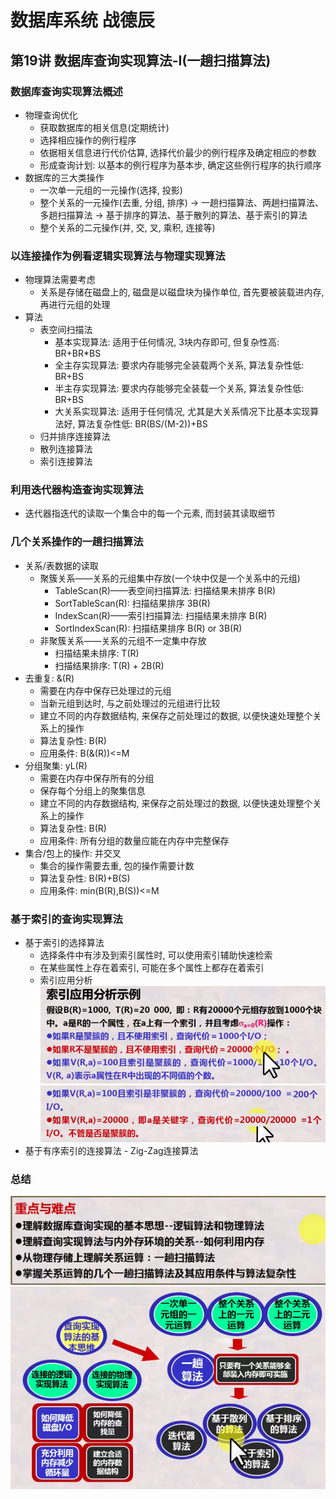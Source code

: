# 数据库系统 战德辰
## 第19讲 数据库查询实现算法-I(一趟扫描算法)
### 数据库查询实现算法概述
* 物理查询优化
    * 获取数据库的相关信息(定期统计)
    * 选择相应操作的例行程序
    * 依据相关信息进行代价估算, 选择代价最少的例行程序及确定相应的参数
    * 形成查询计划: 以基本的例行程序为基本步, 确定这些例行程序的执行顺序
* 数据库的三大类操作
    * 一次单一元组的一元操作(选择, 投影)
    * 整个关系的一元操作(去重, 分组, 排序) -> 一趟扫描算法、两趟扫描算法、多趟扫描算法 -> 基于排序的算法、基于散列的算法、基于索引的算法
    * 整个关系的二元操作(并, 交, 叉, 乘积, 连接等)
### 以连接操作为例看逻辑实现算法与物理实现算法
* 物理算法需要考虑
    * 关系是存储在磁盘上的, 磁盘是以磁盘块为操作单位, 首先要被装载进内存, 再进行元组的处理
* 算法
    * 表空间扫描法
        * 基本实现算法: 适用于任何情况, 3块内存即可, 但复杂性高: BR+BR*BS
        * 全主存实现算法: 要求内存能够完全装载两个关系, 算法复杂性低: BR+BS
        * 半主存实现算法: 要求内存能够完全装载一个关系, 算法复杂性低: BR+BS
        * 大关系实现算法: 适用于任何情况, 尤其是大关系情况下比基本实现算法好, 算法复杂性低: BR(BS/(M-2))+BS
    * 归并排序连接算法
    * 散列连接算法
    * 索引连接算法
### 利用迭代器构造查询实现算法
* 迭代器指迭代的读取一个集合中的每一个元素, 而封装其读取细节
### 几个关系操作的一趟扫描算法
* 关系/表数据的读取
    * 聚簇关系——关系的元组集中存放(一个块中仅是一个关系中的元组)
        * TableScan(R)——表空间扫描算法: 扫描结果未排序 B(R)
        * SortTableScan(R): 扫描结果排序 3B(R)
        * IndexScan(R)——索引扫描算法: 扫描结果未排序 B(R)
        * SortIndexScan(R): 扫描结果排序 B(R) or 3B(R)
    * 非聚簇关系——关系的元组不一定集中存放
        * 扫描结果未排序: T(R)
        * 扫描结果排序: T(R) + 2B(R)
* 去重复: &(R)
    * 需要在内存中保存已处理过的元组
    * 当新元组到达时, 与之前处理过的元组进行比较
    * 建立不同的内存数据结构, 来保存之前处理过的数据, 以便快速处理整个关系上的操作
    * 算法复杂性: B(R)
    * 应用条件: B(&(R))<=M
* 分组聚集: yL(R)
    * 需要在内存中保存所有的分组
    * 保存每个分组上的聚集信息
    * 建立不同的内存数据结构, 来保存之前处理过的数据, 以便快速处理整个关系上的操作
    * 算法复杂性: B(R)
    * 应用条件: 所有分组的数量应能在内存中完整保存
* 集合/包上的操作: 并交叉
    * 集合的操作需要去重, 包的操作需要计数
    * 算法复杂性: B(R)+B(S)
    * 应用条件: min(B(R),B(S))<=M
### 基于索引的查询实现算法
* 基于索引的选择算法
    * 选择条件中有涉及到索引属性时, 可以使用索引辅助快速检索
    * 在某些属性上存在着索引, 可能在多个属性上都存在着索引
    * 索引应用分析  
    ![分析](imgs/image-88.png)  
    ![分析2](imgs/image-89.png)
* 基于有序索引的连接算法 - Zig-Zag连接算法
### 总结
![章节重难点](imgs/image-87.png)  
![章节总结](imgs/image-90.png)